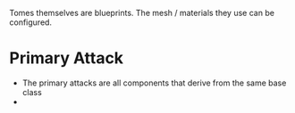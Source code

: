 Tomes themselves are blueprints. The mesh / materials they use can be configured.

# Primary Attack
- The primary attacks are all components that derive from the same base class
-
